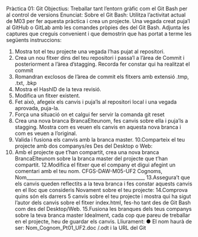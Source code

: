 Pràctica 01: Git
Objectius:
Treballar tant l’entorn gràfic com el Git Bash per al control de versions
Enunciat:
Sobre el Git Bash:
Utilitza l’activitat actual de M03 per fer aquesta pràctica i crea un projecte.
Una vegada creat puja’l al GitHub o GitLab amb les comandes pròpies des
del Git Bash. Adjunta les captures que creguis convenient i que demostrin
que has portat a terme les següents instruccions:
1. Mostra tot el teu projecte una vegada l’has pujat al repositori.
2. Crea un nou fitxer dins del teu repositori i passa’l a l’àrea de Commit i
posteriorment a l’àrea d’stagging. Recorda fer constar qui ha realitzat
el commit
3. Romandran exclosos de l’àrea de commit els fitxers amb extensió
.tmp, .txt, .bkp
4. Mostra el HashID de la teva revisió.
5. Modifica un fitxer existent.
6. Fet això, afegeix els canvis i puja’ls al repositori local i una vegada
aprovada, puja-la.
7. Força una situació on et calgui fer servir la comanda git reset
8. Crea una nova branca BrancaElteunom, fes canvis sobre ella i puja’ls
a stagging. Mostra com es veuen els canvis en aquesta nova branca
i com es veuen a l’original.
9. Valida i fusiona els canvis amb la branca master.
10.Comparteix el teu projecte amb dos companys/es
Des del Desktop o Web:
11. Amb el projecte que t’han compartit, crea una nova branca
BrancaElteunom sobre la branca master del projecte que t’han
compartit.
12.Modifica el fitxer que el company et digui afegint un comentari amb el
teu nom.
CFGS-DAW-M05-UF2
Cognoms, Nom__________________________________________________
13.Assegura’t que els canvis queden reflectits a la teva branca i fes
constar aquests canvis en el lloc que consideris
Novament sobre el teu projecte:
14.Comprova quins són els darrers 5 canvis sobre el teu projecte i
mostra qui ha sigut l’autor dels canvis sobre el fitxer index.html,
fes-ho tant des de Git Bash com des del Desktop/Web.
15.Fusiona les branques dels teus companys sobre la teva branca
master
Idealment, cada cop que pareu de treballar en el projecte, heu de guardar els
canvis.
Lliurament:
● El nom haurà de ser: Nom_Cognom_Pt01_UF2.doc /.odt i la URL del Git
